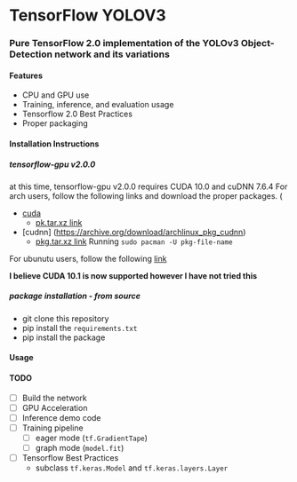 # TensorFlow YOLOV3

### Pure TensorFlow 2.0 implementation of the YOLOv3 Object-Detection network and its variations
#### Features
- CPU and GPU use
- Training, inference, and evaluation usage
- Tensorflow 2.0 Best Practices
- Proper packaging

#### Installation Instructions
##### *tensorflow-gpu* v2.0.0
at this time, tensorflow-gpu v2.0.0 requires CUDA 10.0 and cuDNN 7.6.4
For arch users, follow the following links and download the proper packages. (
- [cuda](https://archive.org/download/archlinux_pkg_cuda)
  - [pk.tar.xz link](https://archive.org/download/archlinux_pkg_cuda/cuda-10.0.130-2-x86_64.pkg.tar.xz)
- [cudnn] (https://archive.org/download/archlinux_pkg_cudnn)
  - [pkg.tar.xz link](https://archive.org/download/archlinux_pkg_cudnn/cudnn-7.6.4.38-1-x86_64.pkg.tar.xz)
 Running `sudo pacman -U pkg-file-name`

 For ubunutu users, follow the following [link](https://www.tensorflow.org/install/gpu)

 **I believe CUDA 10.1 is now supported however I have not tried this**

##### package installation - from source
- git clone this repository
- pip install the `requirements.txt`
- pip install the package


#### Usage


#### TODO
- [ ] Build the network
- [ ] GPU Acceleration
- [ ] Inference demo code
- [ ] Training pipeline
  - [ ] eager mode (`tf.GradientTape`)
  - [ ] graph mode (`model.fit`)
- [ ] Tensorflow Best Practices
  - subclass `tf.keras.Model` and `tf.keras.layers.Layer`
